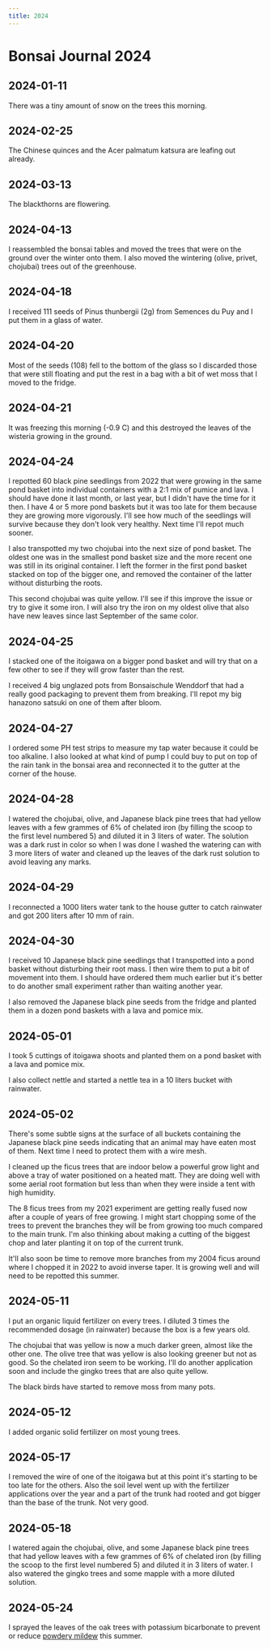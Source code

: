 ```yaml
---
title: 2024
---
```


# Bonsai Journal 2024

## 2024-01-11

There was a tiny amount of snow on the trees this morning.

## 2024-02-25

The Chinese quinces and the Acer palmatum katsura are leafing out already.

## 2024-03-13

The blackthorns are flowering.

## 2024-04-13

I reassembled the bonsai tables and moved the trees that were on the ground
over the winter onto them. I also moved the wintering (olive, privet, chojubai)
trees out of the greenhouse.

## 2024-04-18

I received 111 seeds of Pinus thunbergii (2g) from Semences du Puy and I put
them in a glass of water.

## 2024-04-20

Most of the seeds (108) fell to the bottom of the glass so I discarded those
that were still floating and put the rest in a bag with a bit of wet moss that
I moved to the fridge.

## 2024-04-21

It was freezing this morning (-0.9 C) and this destroyed the leaves of the
wisteria growing in the ground.

## 2024-04-24

I repotted 60 black pine seedlings from 2022 that were growing in the same pond
basket into individual containers with a 2:1 mix of pumice and lava. I should
have done it last month, or last year, but I didn't have the time for it then.
I have 4 or 5 more pond baskets but it was too late for them because they are
growing more vigorously. I'll see how much of the seedlings will survive
because they don't look very healthy. Next time I'll repot much sooner.

I also transpotted my two chojubai into the next size of pond basket. The oldest
one was in the smallest pond basket size and the more recent one was still in
its original container. I left the former in the first pond basket stacked on
top of the bigger one, and removed the container of the latter without
disturbing the roots.

This second chojubai was quite yellow. I'll see if this improve the issue or
try to give it some iron. I will also try the iron on my oldest olive that also
have new leaves since last September of the same color.

## 2024-04-25

I stacked one of the itoigawa on a bigger pond basket and will try that on a
few other to see if they will grow faster than the rest.

I received 4 big unglazed pots from Bonsaischule Wenddorf that had a really
good packaging to prevent them from breaking. I'll repot my big hanazono satsuki 
on one of them after bloom.

## 2024-04-27

I ordered some PH test strips to measure my tap water because it could be
too alkaline. I also looked at what kind of pump I could buy to put on top of
the rain tank in the bonsai area and reconnected it to the gutter at the corner
of the house.

## 2024-04-28

I watered the chojubai, olive, and Japanese black pine trees that had yellow
leaves with a few grammes of 6% of chelated iron (by filling the scoop to the
first level numbered 5) and diluted it in 3 liters of water. The solution was a
dark rust in color so when I was done I washed the watering can with 3 more
liters of water and cleaned up the leaves of the dark rust solution to avoid
leaving any marks.

## 2024-04-29

I reconnected a 1000 liters water tank to the house gutter to catch rainwater
and got 200 liters after 10 mm of rain.

## 2024-04-30

I received 10 Japanese black pine seedlings that I transpotted into a pond
basket without disturbing their root mass. I then wire them to put a bit of
movement into them. I should have ordered them much earlier but it's better
to do another small experiment rather than waiting another year.

I also removed the Japanese black pine seeds from the fridge and planted them
in a dozen pond baskets with a lava and pomice mix.

## 2024-05-01

I took 5 cuttings of itoigawa shoots and planted them on a pond basket with a
lava and pomice mix.

I also collect nettle and started a nettle tea in a 10 liters bucket with
rainwater.

## 2024-05-02

There's some subtle signs at the surface of all buckets containing the Japanese
black pine seeds indicating that an animal may have eaten most of them. Next
time I need to protect them with a wire mesh.

I cleaned up the ficus trees that are indoor below a powerful grow light and
above a tray of water positioned on a heated matt. They are doing well with
some aerial root formation but less than when they were inside a tent with high
humidity.

The 8 ficus trees from my 2021 experiment are getting really fused now after
a couple of years of free growing. I might start chopping some of the trees to
prevent the branches they will be from growing too much compared to the main
trunk. I'm also thinking about making a cutting of the biggest chop and later
planting it on top of the current trunk.

It'll also soon be time to remove more branches from my 2004 ficus around where
I chopped it in 2022 to avoid inverse taper. It is growing well and will need
to be repotted this summer.

## 2024-05-11

I put an organic liquid fertilizer on every trees. I diluted 3 times the
recommended dosage (in rainwater) because the box is a few years old.

The chojubai that was yellow is now a much darker green, almost like the other
one. The olive tree that was yellow is also looking greener but not as good.
So the chelated iron seem to be working. I'll do another application soon and
include the gingko trees that are also quite yellow.

The black birds have started to remove moss from many pots.

## 2024-05-12

I added organic solid fertilizer on most young trees.

## 2024-05-17

I removed the wire of one of the itoigawa but at this point it's starting to
be too late for the others. Also the soil level went up with the fertilizer
applications over the year and a part of the trunk had rooted and got bigger
than the base of the trunk. Not very good.

## 2024-05-18

I watered again the chojubai, olive, and some Japanese black pine trees that
had yellow leaves with a few grammes of 6% of chelated iron (by filling the
scoop to the first level numbered 5) and diluted it in 3 liters of water. I
also watered the gingko trees and some mapple with a more diluted solution.

## 2024-05-24

I sprayed the leaves of the oak trees with potassium bicarbonate to prevent
or reduce [powdery mildew](/bonsai/powdery-mildew) this summer.
